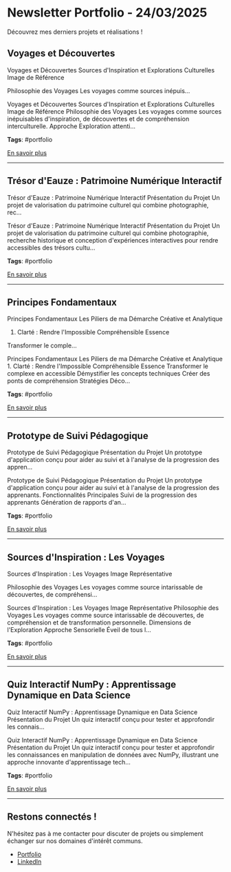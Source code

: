 # Newsletter Portfolio - 24/03/2025

Découvrez mes derniers projets et réalisations !

## Voyages et Découvertes

Voyages et Découvertes
Sources d'Inspiration et Explorations Culturelles
Image de Référence

Philosophie des Voyages
Les voyages comme sources inépuis...

Voyages et Découvertes Sources d'Inspiration et Explorations Culturelles Image de Référence Philosophie des Voyages Les voyages comme sources inépuisables d'inspiration, de découvertes et de compréhension interculturelle. Approche Exploration attenti...

**Tags**: #portfolio

[En savoir plus](#)

---

## Trésor d'Eauze : Patrimoine Numérique Interactif

Trésor d'Eauze : Patrimoine Numérique Interactif
Présentation du Projet
Un projet de valorisation du patrimoine culturel qui combine photographie, rec...

Trésor d'Eauze : Patrimoine Numérique Interactif Présentation du Projet Un projet de valorisation du patrimoine culturel qui combine photographie, recherche historique et conception d'expériences interactives pour rendre accessibles des trésors cultu...

**Tags**: #portfolio

[En savoir plus](#)

---

## Principes Fondamentaux

Principes Fondamentaux
Les Piliers de ma Démarche Créative et Analytique
1. Clarté : Rendre l'Impossible Compréhensible
Essence

Transformer le comple...

Principes Fondamentaux Les Piliers de ma Démarche Créative et Analytique 1. Clarté : Rendre l'Impossible Compréhensible Essence Transformer le complexe en accessible Démystifier les concepts techniques Créer des ponts de compréhension Stratégies Déco...

**Tags**: #portfolio

[En savoir plus](#)

---

## Prototype de Suivi Pédagogique

Prototype de Suivi Pédagogique
Présentation du Projet
Un prototype d'application conçu pour aider au suivi et à l'analyse de la progression des appren...

Prototype de Suivi Pédagogique Présentation du Projet Un prototype d'application conçu pour aider au suivi et à l'analyse de la progression des apprenants. Fonctionnalités Principales Suivi de la progression des apprenants Génération de rapports d'an...

**Tags**: #portfolio

[En savoir plus](#)

---

## Sources d'Inspiration : Les Voyages

Sources d'Inspiration : Les Voyages
Image Représentative

Philosophie des Voyages
Les voyages comme source intarissable de découvertes, de compréhensi...

Sources d'Inspiration : Les Voyages Image Représentative Philosophie des Voyages Les voyages comme source intarissable de découvertes, de compréhension et de transformation personnelle. Dimensions de l'Exploration Approche Sensorielle Éveil de tous l...

**Tags**: #portfolio

[En savoir plus](#)

---

## Quiz Interactif NumPy : Apprentissage Dynamique en Data Science

Quiz Interactif NumPy : Apprentissage Dynamique en Data Science
Présentation du Projet
Un quiz interactif conçu pour tester et approfondir les connais...

Quiz Interactif NumPy : Apprentissage Dynamique en Data Science Présentation du Projet Un quiz interactif conçu pour tester et approfondir les connaissances en manipulation de données avec NumPy, illustrant une approche innovante d'apprentissage tech...

**Tags**: #portfolio

[En savoir plus](#)

---


## Restons connectés !

N'hésitez pas à me contacter pour discuter de projets ou simplement échanger sur nos domaines d'intérêt communs.

- [Portfolio](https://portfolio-af-v2.netlify.app/)
- [LinkedIn](https://www.linkedin.com/in/alexiafontaine)
